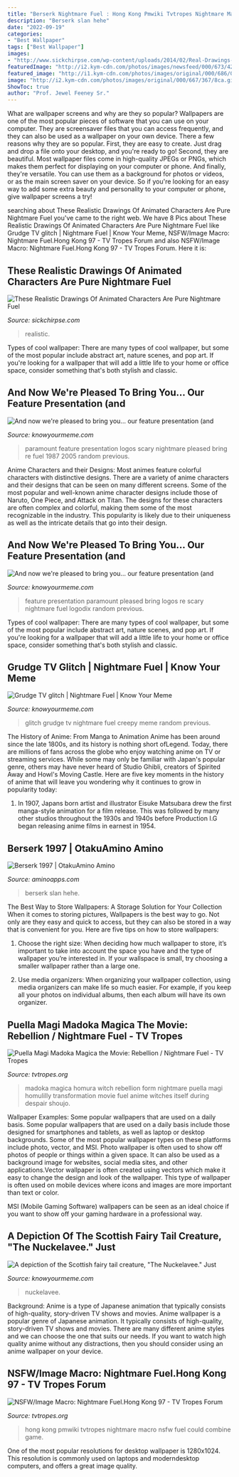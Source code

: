 ```yaml
---
title: "Berserk Nightmare Fuel : Hong Kong Pmwiki Tvtropes Nightmare Macro Nsfw Fuel Could Combine Game"
description: "Berserk slan hehe"
date: "2022-09-19"
categories:
- "Best Wallpaper"
tags: ["Best Wallpaper"]
images:
- "http://www.sickchirpse.com/wp-content/uploads/2014/02/Real-Drawings-Animated-Characters-11.jpg"
featuredImage: "http://i2.kym-cdn.com/photos/images/newsfeed/000/673/425/f1b.jpg"
featured_image: "http://i1.kym-cdn.com/photos/images/original/000/686/001/ac8.gif"
image: "http://i2.kym-cdn.com/photos/images/original/000/667/367/8ca.gif"
ShowToc: true
author: "Prof. Jewel Feeney Sr."
---
```



What are wallpaper screens and why are they so popular?
Wallpapers are one of the most popular pieces of software that you can use on your computer. They are screensaver files that you can access frequently, and they can also be used as a wallpaper on your own device. There a few reasons why they are so popular. First, they are easy to create. Just drag and drop a file onto your desktop, and you're ready to go! Second, they are beautiful. Most wallpaper files come in high-quality JPEGs or PNGs, which makes them perfect for displaying on your computer or phone. And finally, they're versatile. You can use them as a background for photos or videos, or as the main screen saver on your device. So if you're looking for an easy way to add some extra beauty and personality to your computer or phone, give wallpaper screens a try!

	

		
searching about These Realistic Drawings Of Animated Characters Are Pure Nightmare Fuel you've came to the right web. We have 8 Pics about These Realistic Drawings Of Animated Characters Are Pure Nightmare Fuel like Grudge TV glitch | Nightmare Fuel | Know Your Meme, NSFW/Image Macro: Nightmare Fuel.Hong Kong 97 - TV Tropes Forum and also NSFW/Image Macro: Nightmare Fuel.Hong Kong 97 - TV Tropes Forum. Here it is:
		
    
## These Realistic Drawings Of Animated Characters Are Pure Nightmare Fuel

<img loading=lazy src="http://www.sickchirpse.com/wp-content/uploads/2014/02/Real-Drawings-Animated-Characters-11.jpg" onerror="this.onerror=null;this.src='https://tse2.mm.bing.net/th?id=OIP.WTsx0P6cuB-tahByjEmhwAHaLX&amp;pid=15.1';" alt="These Realistic Drawings Of Animated Characters Are Pure Nightmare Fuel">

_Source: sickchirpse.com_

>realistic. 

	

Types of cool wallpaper:
There are many types of cool wallpaper, but some of the most popular include abstract art, nature scenes, and pop art. If you're looking for a wallpaper that will add a little life to your home or office space, consider something that's both stylish and classic.

    
## And Now We&#039;re Pleased To Bring You... Our Feature Presentation (and

<img loading=lazy src="http://i2.kym-cdn.com/photos/images/original/000/667/367/8ca.gif" onerror="this.onerror=null;this.src='https://tse4.mm.bing.net/th?id=OIP.C-aanQj07-9SjVuL__HZrgHaFv&amp;pid=15.1';" alt="And now we&#039;re pleased to bring you... our feature presentation (and">

_Source: knowyourmeme.com_

>paramount feature presentation logos scary nightmare pleased bring re fuel 1987 2005 random previous. 

	

Anime Characters and their Designs: Most animes feature colorful characters with distinctive designs.
There are a variety of anime characters and their designs that can be seen on many different screens. Some of the most popular and well-known anime character designs include those of Naruto, One Piece, and Attack on Titan. The designs for these characters are often complex and colorful, making them some of the most recognizable in the industry. This popularity is likely due to their uniqueness as well as the intricate details that go into their design.

    
## And Now We&#039;re Pleased To Bring You... Our Feature Presentation (and

<img loading=lazy src="http://i2.kym-cdn.com/photos/images/newsfeed/000/667/367/8ca.gif" onerror="this.onerror=null;this.src='https://tse3.mm.bing.net/th?id=OIP.q8aAwMpAHDsXOMFbrfTqHwAAAA&amp;pid=15.1';" alt="And now we&#039;re pleased to bring you... our feature presentation (and">

_Source: knowyourmeme.com_

>feature presentation paramount pleased bring logos re scary nightmare fuel logodix random previous. 

	

Types of cool wallpaper:
There are many types of cool wallpaper, but some of the most popular include abstract art, nature scenes, and pop art. If you're looking for a wallpaper that will add a little life to your home or office space, consider something that's both stylish and classic.

    
## Grudge TV Glitch | Nightmare Fuel | Know Your Meme

<img loading=lazy src="http://i1.kym-cdn.com/photos/images/original/000/686/001/ac8.gif" onerror="this.onerror=null;this.src='https://tse1.mm.bing.net/th?id=OIP.G1HJo4TxfPr_AudrfkpJ-wHaEv&amp;pid=15.1';" alt="Grudge TV glitch | Nightmare Fuel | Know Your Meme">

_Source: knowyourmeme.com_

>glitch grudge tv nightmare fuel creepy meme random previous. 

	

The History of Anime: From Manga to Animation
Anime has been around since the late 1800s, and its history is nothing short ofLegend. Today, there are millions of fans across the globe who enjoy watching anime on TV or streaming services. While some may only be familiar with Japan's popular genre, others may have never heard of Studio Ghibli, creators of Spirited Away and Howl's Moving Castle. Here are five key moments in the history of anime that will leave you wondering why it continues to grow in popularity today:
1) In 1907, Japans born artist and illustrator Eisuke Matsubara drew the first manga-style animation for a film release. This was followed by many other studios throughout the 1930s and 1940s before Production I.G began releasing anime films in earnest in 1954.

    
## Berserk 1997 | OtakuAmino Amino

<img loading=lazy src="http://pm1.narvii.com/6293/8dca943c7bb7b5396b8609b9cb529fc95c4e5aaa_hq.jpg" onerror="this.onerror=null;this.src='https://tse1.mm.bing.net/th?id=OIP.k4gGGj2UX0XKlmUe3pMBGQHaFk&amp;pid=15.1';" alt="Berserk 1997 | OtakuAmino Amino">

_Source: aminoapps.com_

>berserk slan hehe. 

	

The Best Way to Store Wallpapers: A Storage Solution for Your Collection
When it comes to storing pictures, Wallpapers is the best way to go. Not only are they easy and quick to access, but they can also be stored in a way that is convenient for you. Here are five tips on how to store wallpapers:
1) Choose the right size: When deciding how much wallpaper to store, it’s important to take into account the space you have and the type of wallpaper you’re interested in. If your wallspace is small, try choosing a smaller wallpaper rather than a large one.

2) Use media organizers: When organizing your wallpaper collection, using media organizers can make life so much easier. For example, if you keep all your photos on individual albums, then each album will have its own organizer.

    
## Puella Magi Madoka Magica The Movie: Rebellion / Nightmare Fuel - TV Tropes

<img loading=lazy src="http://media.tumblr.com/d040ec6a5cde808fb88376e9fbcb7671/tumblr_inline_mw46cakTih1rp3ikt.jpg" onerror="this.onerror=null;this.src='https://tse4.mm.bing.net/th?id=OIP.TsRRmOqjRtxQi_vSjEEVKgHaEK&amp;pid=15.1';" alt="Puella Magi Madoka Magica the Movie: Rebellion / Nightmare Fuel - TV Tropes">

_Source: tvtropes.org_

>madoka magica homura witch rebellion form nightmare puella magi homulilly transformation movie fuel anime witches itself during despair shoujo. 

	

Wallpaper Examples: Some popular wallpapers that are used on a daily basis.
Some popular wallpapers that are used on a daily basis include those designed for smartphones and tablets, as well as laptop or desktop backgrounds. Some of the most popular wallpaper types on these platforms include photo, vector, and MSI. 
Photo wallpaper is often used to show off photos of people or things within a given space. It can also be used as a background image for websites, social media sites, and other applications.Vector wallpaper is often created using vectors which make it easy to change the design and look of the wallpaper. This type of wallpaper is often used on mobile devices where icons and images are more important than text or color. 

MSI (Mobile Gaming Software) wallpapers can be seen as an ideal choice if you want to show off your gaming hardware in a professional way.

    
## A Depiction Of The Scottish Fairy Tail Creature, &quot;The Nuckelavee.&quot; Just

<img loading=lazy src="http://i2.kym-cdn.com/photos/images/newsfeed/000/673/425/f1b.jpg" onerror="this.onerror=null;this.src='https://tse2.mm.bing.net/th?id=OIP.9hulF8EOHrVSWORpWSIw7wHaGm&amp;pid=15.1';" alt="A depiction of the Scottish fairy tail creature, &quot;The Nuckelavee.&quot; Just">

_Source: knowyourmeme.com_

>nuckelavee. 

	

Background: Anime is a type of Japanese animation that typically consists of high-quality, story-driven TV shows and movies.
Anime wallpaper is a popular genre of Japanese animation. It typically consists of high-quality, story-driven TV shows and movies. There are many different anime styles and we can choose the one that suits our needs. If you want to watch high quality anime without any distractions, then you should consider using an anime wallpaper on your device.

    
## NSFW/Image Macro: Nightmare Fuel.Hong Kong 97 - TV Tropes Forum

<img loading=lazy src="https://static.tvtropes.org/pmwiki/pub/images/hk97_1.png" onerror="this.onerror=null;this.src='https://tse2.mm.bing.net/th?id=OIP.x82_LOYQGtjhOE1x6E4-GQAAAA&amp;pid=15.1';" alt="NSFW/Image Macro: Nightmare Fuel.Hong Kong 97 - TV Tropes Forum">

_Source: tvtropes.org_

>hong kong pmwiki tvtropes nightmare macro nsfw fuel could combine game. 

	

One of the most popular resolutions for desktop wallpaper is 1280x1024. This resolution is commonly used on laptops and moderndesktop computers, and offers a great image quality.

